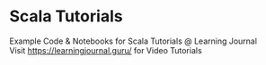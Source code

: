 # Scala Tutorials
Example Code & Notebooks for Scala Tutorials @ Learning Journal  
Visit https://learningjournal.guru/ for Video Tutorials

